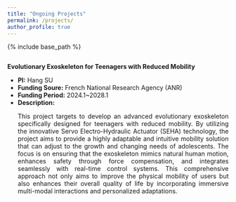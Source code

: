 ```yaml
---
title: "Ongoing Projects"
permalink: /projects/
author_profile: true
---
```

{% include base_path %}

<style>
.about-me {
    margin-top: 2em; /* 增加顶部边距 */
}
.about-me p {
    text-align: justify;
    margin-bottom: 1em;
}
.about-me ul {
    margin-top: 1em; /* 增加列表顶部边距 */
}
</style>

<div class="about-me">
    <p><strong>Evolutionary Exoskeleton for Teenagers with Reduced Mobility</strong></p>
    <ul>
        <li><strong>PI:</strong> Hang SU</li>
        <li><strong>Funding Soure:</strong> French National Research Agency (ANR)</li>
        <li><strong>Funding Period:</strong> 2024.1~2028.1</li>
        <li><strong>Description:</strong> <p style="text-align: justify;">This project targets to develop an advanced evolutionary exoskeleton specifically designed for teenagers with reduced mobility. By utilizing the innovative Servo Electro-Hydraulic Actuator (SEHA) technology, the project aims to provide a highly adaptable and intuitive mobility solution that can adjust to the growth and changing needs of adolescents. The focus is on ensuring that the exoskeleton mimics natural human motion, enhances safety through force compensation, and integrates seamlessly with real-time control systems. This comprehensive approach not only aims to improve the physical mobility of users but also enhances their overall quality of life by incorporating immersive multi-modal interactions and personalized adaptations.</p></li>
    </ul>
</div>





